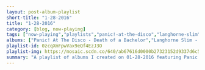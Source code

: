 ```yaml
---
layout: post-album-playlist
short-title: "1-28-2016"
title: "1-28-2016"
category: [blog, now-playing]
tags: ["now-playing","playlists","panic!-at-the-disco","langhorne-slim","various-artists","nyles-lannon","saves-the-day","the-vines","abandoned-pools","the-beatles","the-beach-boys","say-anything","trampled-by-turtles","islands","various-artists"]
albums: ["Panic! At The Disco - Death of a Bachelor","Langhorne Slim - Langhorne Slim","Various Artists - Hozier","Nyles Lannon - Falling Inside","Saves The Day - Through Being Cool","The Vines - Wicked Nature","Abandoned Pools - Somnambulist","The Beatles - Rubber Soul (Remastered)","The Beach Boys - 20/20 (Remastered)","Say Anything - In Defense Of The Genre","Trampled by Turtles - Wild Animals","Islands - Back Into It","Various Artists - Sesame Street: Dreamytime Songs"]
playlist-id: 0zcqXmFpwVax9eQf4EzJ3O
playlist-img: https://mosaic.scdn.co/640/ab67616d0000b27323152d9337d6c57b116ed13aab67616d0000b27323bde4e85a5ca2e34b78f57bab67616d0000b27383a07a78002c34ce64ed569fab67616d0000b273eea92dd8ccac2cc78e01c698
summary: "A playlist of albums I created on 01-28-2016 featuring Panic! At The Disco, Langhorne Slim, Various Artists, Nyles Lannon, Saves The Day, The Vines, Abandoned Pools, The Beatles, The Beach Boys, Say Anything, Trampled by Turtles, Islands, and Various Artists"
---
```

